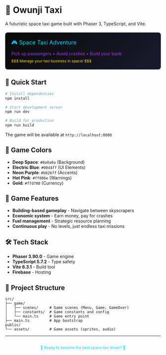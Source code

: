 # 🚕 Owunji Taxi

A futuristic space taxi game built with Phaser 3, TypeScript, and Vite.

<div style="background: linear-gradient(135deg, #0a0a0a 0%, #1a1a2e 100%); padding: 20px; border-radius: 8px; margin: 20px 0;">
  <div style="color: #00d4ff; font-size: 18px; margin-bottom: 10px;">🎮 Space Taxi Adventure</div>
  <div style="color: #b026ff; font-size: 14px; margin-bottom: 8px;">Pick up passengers • Avoid crashes • Build your bank</div>
  <div style="color: #ffd700; font-size: 12px;">$$$ Manage your taxi business in space! $$$</div>
</div>

## 🚀 Quick Start

```bash
# Install dependencies
npm install

# Start development server
npm run dev

# Build for production
npm run build
```

The game will be available at `http://localhost:8080`

## 🎨 Game Colors

-   **Deep Space**: `#0a0a0a` (Background)
-   **Electric Blue**: `#00d4ff` (UI Elements)
-   **Neon Purple**: `#b026ff` (Accents)
-   **Hot Pink**: `#ff006e` (Warnings)
-   **Gold**: `#ffd700` (Currency)

## 🎯 Game Features

-   **Building-based gameplay** - Navigate between skyscrapers
-   **Economic system** - Earn money, pay for crashes
-   **Fuel management** - Strategic resource planning
-   **Continuous play** - No levels, just endless taxi missions

## 🛠️ Tech Stack

-   **Phaser 3.90.0** - Game engine
-   **TypeScript 5.7.2** - Type safety
-   **Vite 6.3.1** - Build tool
-   **Firebase** - Hosting

## 📁 Project Structure

```
src/
├── game/
│   ├── scenes/     # Game scenes (Menu, Game, GameOver)
│   ├── constants/  # Game constants and config
│   └── main.ts     # Game entry point
├── main.ts         # App bootstrap
public/
└── assets/         # Game assets (sprites, audio)
```

---

<div style="text-align: center; color: #00d4ff; font-size: 12px; margin-top: 30px;">
  🚀 Ready to become the best space taxi driver? 🚀
</div>
